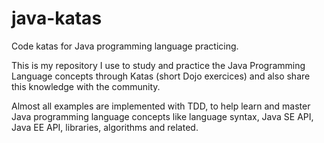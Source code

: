 # java-katas

Code katas for Java programming language practicing.

This is my repository I use to study and practice the Java Programming Language concepts through Katas (short Dojo exercices) and also share this knowledge with the community.

Almost all examples are implemented with TDD, to help learn and master Java programming language concepts like language syntax, Java SE API, Java EE API, libraries, algorithms and related.
